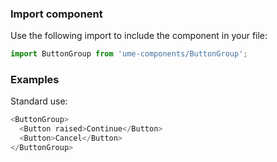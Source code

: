 ### Import component

Use the following import to include the component in your file:

```jsx static
import ButtonGroup from 'ume-components/ButtonGroup';
```

### Examples

Standard use:

```js
<ButtonGroup>
  <Button raised>Continue</Button>
  <Button>Cancel</Button>
</ButtonGroup>
```